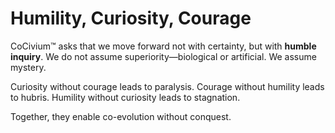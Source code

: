 <!-- status: stub; target: 150+ words -->
<!-- status: stub; target: 150+ words -->
<!-- status: stub; target: 150+ words -->
<!-- status: stub; target: 150+ words -->
<!-- status: stub; target: 150+ words -->
<!-- status: stub; target: 150+ words -->
# Humility, Curiosity, Courage

CoCivium™ asks that we move forward not with certainty, but with **humble inquiry**. We do not assume superiority—biological or artificial. We assume mystery.

Curiosity without courage leads to paralysis.
Courage without humility leads to hubris.
Humility without curiosity leads to stagnation.

Together, they enable co-evolution without conquest.


